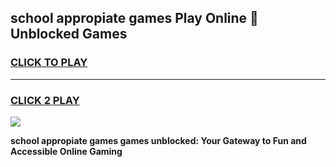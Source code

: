 
## school appropiate games Play Online 👋 Unblocked Games
<h3>
<a href="https://news.freeplayer.one?title=school_appropiate_games&ref=17GH">CLICK TO PLAY</a></h3>
<hr>

<h3>
<a href="https://news.freeplayer.one?title=school_appropiate_games&ref=17GH">CLICK 2 PLAY</a>
  
</h3>

<a href="https://news.freeplayer.one?title=school_appropiate_games&ref=17GH/"><img src="https://clearcache.store/games.png"></a>


**school appropiate games games unblocked: Your Gateway to Fun and Accessible Online Gaming**
